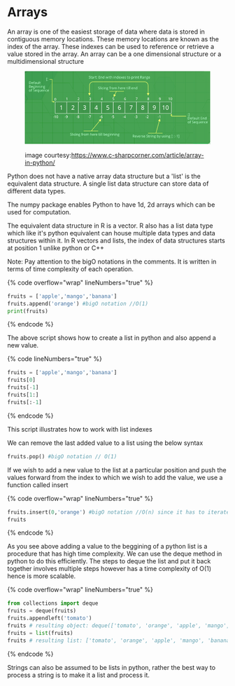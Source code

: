 # Arrays

An array is one of the easiest storage of data where data is stored in contiguous memory locations. These memory locations are known as the index of the array. These indexes can be used to reference or retrieve a value stored in the array. An array can be a one dimensional structure or a multidimensional structure

<figure><img src="../../../.gitbook/assets/image.png" alt=""><figcaption><p>image courtesy:<a href="https://www.c-sharpcorner.com/article/array-in-python/">https://www.c-sharpcorner.com/article/array-in-python/</a></p></figcaption></figure>

Python does not have a native array data structure but a 'list' is the equivalent data structure. A single list data structure can store data of different data types.

The numpy package enables Python to have 1d, 2d arrays which can be used for computation.

The equivalent data structure in R is a vector. R also has a list data type which like it's python equivalent can house multiple data types and data structures within it. In R vectors and lists, the index of data structures starts at position 1 unlike python or C++

Note: Pay attention to the bigO notations in the comments. It is written in terms of time complexity of each operation.

{% code overflow="wrap" lineNumbers="true" %}
```python
fruits = ['apple','mango','banana']
fruits.append('orange') #bigO notation //O(1)
print(fruits)
```
{% endcode %}

The above script shows how to create a list in python and also append a new value.

{% code lineNumbers="true" %}
```python
fruits = ['apple','mango','banana']
fruits[0]
fruits[-1]
fruits[1:]
fruits[:-1]
```
{% endcode %}

This script illustrates how to work with list indexes

We can remove the last added value to a list using the below syntax

```python
fruits.pop() #bigO notation // O(1)
```

If we wish to add a new value to the list at a particular position and push the values forward from the index to which we wish to add the value, we use a function called insert

{% code overflow="wrap" lineNumbers="true" %}
```python
fruits.insert(0,'orange') #bigO notation //O(n) since it has to iterate through the data and push values forward
fruits
```
{% endcode %}

As you see above adding a value to the beggining of a python list is a procedure that has high time complexity. We can use the deque method in python to do this efficiently. The steps to deque the list and put it back together involves multiple steps however has a time complexity of O(1) hence is more scalable.

{% code overflow="wrap" lineNumbers="true" %}
```python
from collections import deque
fruits = deque(fruits)
fruits.appendleft('tomato')
fruits # resulting object: deque(['tomato', 'orange', 'apple', 'mango', 'banana'])
fruits = list(fruits)
fruits # resulting list: ['tomato', 'orange', 'apple', 'mango', 'banana']
```
{% endcode %}

Strings can also be assumed to be lists in python, rather the best way to process a string is to make it a list and process it.
